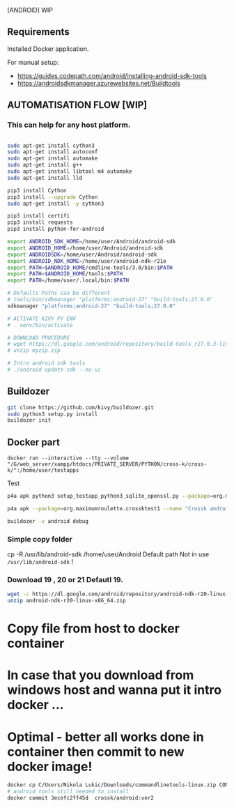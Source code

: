 
[ANDROID] WIP

## Requirements

  Installed Docker application.

  For manual setup:
   - https://guides.codepath.com/android/installing-android-sdk-tools
   - https://androidsdkmanager.azurewebsites.net/Buildtools


## AUTOMATISATION FLOW [WIP]
### This can help for any host platform.
```bash

sudo apt-get install cython3
sudo apt-get install autoconf
sudo apt-get install automake
sudo apt-get install g++
sudo apt-get install libtool m4 automake
sudo apt-get install lld

pip3 install Cython
pip3 install --upgrade Cython
sudo apt-get install -y cython3

pip3 install certifi
pip3 install requests
pip3 install python-for-android

export ANDROID_SDK_HOME=/home/user/Android/android-sdk
export ANDROID_HOME=/home/user/Android/android-sdk
export ANDROIDSDK=/home/user/Android/android-sdk
export ANDROID_NDK_HOME=/home/user/android-ndk-r21e
export PATH=$ANDROID_HOME/cmdline-tools/3.0/bin:$PATH
export PATH=$ANDROID_HOME/tools:$PATH
export PATH=/home/user/.local/bin:$PATH

# Defaults Paths can be different
# tools/bin/sdkmanager "platforms;android-27" "build-tools;27.0.0"
sdkmanager "platforms;android-27" "build-tools;27.0.0"

# ACTIVATE KIVY PY ENV
# . venv/bin/activate

# DOWNLOAD PROCEDURE
# wget https://dl.google.com/android/repository/build-tools_r27.0.3-linux.zip
# unzip myzip.zip

# Intro android sdk tools
# ./android update sdk --no-ui
```

## Buildozer

```bash
git clone https://github.com/kivy/buildozer.git
sudo python3 setup.py install
buildozer init
```

## Docker part
```
docker run --interactive --tty --volume "/G/web_server/xampp/htdocs/PRIVATE_SERVER/PYTHON/cross-k/cross-k/":/home/user/testapps
```

Test
```bash
p4a apk python3 setup_testapp_python3_sqlite_openssl.py --package=org.maximumroulette.crossktest1 --name "Crossk android application" --version 0.1 --bootstrap=sdl2 --requirements=python3,kivy --sdk-dir=$ANDROID_SDK_HOME

p4a apk --package=org.maximumroulette.crossktest1 --name "Crossk android application" --version 0.1 --bootstrap=sdl2 --requirements=python3,kivy --sdk-dir=$ANDROID_SDK_HOME

buildozer -v android debug
```

### Simple copy folder

cp -R /usr/lib/android-sdk /home/user/Android
Default path Not in use `/usr/lib/android-sdk` !


### Download 19 , 20 or 21 Defautl 19.

```bash
wget -c https://dl.google.com/android/repository/android-ndk-r20-linux-x86_64.zip 
unzip android-ndk-r20-linux-x86_64.zip
```

# Copy file from host to docker container
# In case that you download from windows host and wanna put it intro docker ...
# Optimal - better all works done in container then commit to new docker image!

```bash
docker cp C/Users/Nikola Lukic/Downloads/commandlinetools-linux.zip CONTAINER_ID:/usr/lib/android-sdk
# android tools still needed to install
docker commit 3ecefc2ff45d  crossk/android:ver2
```
